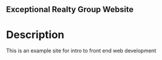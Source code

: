 Exceptional Realty Group Website
---

# Description

This is an example site for intro to front end web development 

